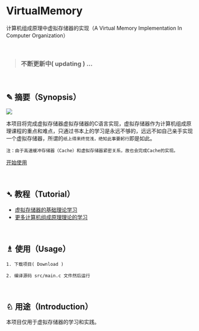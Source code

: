 # VirtualMemory
计算机组成原理中虚拟存储器的实现（A Virtual Memory Implementation In Computer Organization）

<br>

> ### 不断更新中( updating ) ...

<br>

## ✎ 摘要（Synopsis）

<img src="https://github.com/Lvsi-China/VirtualMemory/raw/master/extra/image/logo.jpg">

本项目将完成虚拟存储器虚拟存储器的C语言实现，虚拟存储器作为计算机组成原理课程的重点和难点，只通过书本上的学习是永远不够的，远远不如自己亲手实现一个虚拟存储器，所谓的```纸上得来终觉浅，绝知此事要躬行```即是如此。

```注：由于高速缓冲存储器（Cache）和虚拟存储器紧密关系，故也会完成Cache的实现。```


[开始使用](#article-usage)

<br>

## ➴ 教程（Tutorial）

- [虚拟存储器的基础理论学习](https://github.com/Lvsi-China/VirtualMemory/blob/master/docs/1.md)
- [更多计算机组成原理理论的学习](https://github.com/Lvsi-China/CSTheory)

<br/>

## <span id="article-usage">♗ 使用（Usage）</span>
	1. 下载项目( Download )

	2. 编译源码 src/main.c 文件然后运行
<br>

## ♘ 用途（Introduction）
本项目仅用于虚拟存储器的学习和实践。
